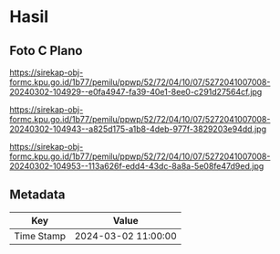 # Hasil

## Foto C Plano

https://sirekap-obj-formc.kpu.go.id/1b77/pemilu/ppwp/52/72/04/10/07/5272041007008-20240302-104929--e0fa4947-fa39-40e1-8ee0-c291d27564cf.jpg

https://sirekap-obj-formc.kpu.go.id/1b77/pemilu/ppwp/52/72/04/10/07/5272041007008-20240302-104943--a825d175-a1b8-4deb-977f-3829203e94dd.jpg

https://sirekap-obj-formc.kpu.go.id/1b77/pemilu/ppwp/52/72/04/10/07/5272041007008-20240302-104953--113a626f-edd4-43dc-8a8a-5e08fe47d9ed.jpg


## Metadata

| Key        | Value               |
| ---------- | ------------------- |
| Time Stamp | 2024-03-02 11:00:00 |



